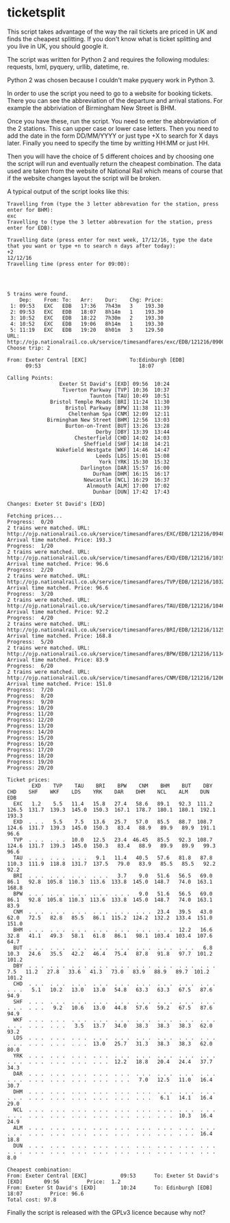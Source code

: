 # ticketsplit

This script takes advantage of the way the rail tickets are priced in UK and finds the cheapest splitting. If you don't know what is ticket splitting and you live in UK, you should google it.

The script was written for Python 2 and requires the following modules: requests, lxml, pyquery, urllib, datetime, re.

Python 2 was chosen because I couldn't make pyquery work in Python 3.

In order to use the script you need to go to a website for booking tickets. There you can see the abbreviation of the departure and arrival stations. For example the abbriviation of Birmingham New Street is BHM.

Once you have these, run the script. You need to enter the abbreviation of the 2 stations. This can upper case or lower case letters. Then you need to add the date in the form DD/MM/YYYY or just type +X to search for X days later. Finally you need to specify the time by writting HH:MM or just HH.

Then you will have the choice of 5 different choices and by choosing one the script will run and eventually return the cheapest combination. The data used are taken from the website of National Rail which means of course that if the website changes layout the script will be broken.


A typical output of the script looks like this:


```
Travelling from (type the 3 letter abbrevation for the station, press enter for BHM): 
exc
Travelling to (type the 3 letter abbrevation for the station, press enter for EDB): 

Travelling date (press enter for next week, 17/12/16, type the date that you want or type +n to search n days after today):
+2
12/12/16
Travelling time (press enter for 09:00): 




5 trains were found.                                                                                                                                                         
    Dep:    From: To:   Arr:    Dur:    Chg: Price:                                                                                                                          
 1: 09:53   EXC   EDB   17:36   7h43m   3    193.30
 2: 09:53   EXC   EDB   18:07   8h14m   1    193.30
 3: 10:52   EXC   EDB   18:22   7h30m   2    193.30
 4: 10:52   EXC   EDB   19:06   8h14m   1    193.30
 5: 11:19   EXC   EDB   19:20   8h01m   3    129.50
URL: http://ojp.nationalrail.co.uk/service/timesandfares/exc/EDB/121216/0900/dep
Choose trip: 2

From: Exeter Central [EXC]              To:Edinburgh [EDB]               
      09:53                                18:07                         

Calling Points:
                 Exeter St David's [EXD] 09:56  10:24
                  Tiverton Parkway [TVP] 10:36  10:37
                           Taunton [TAU] 10:49  10:51
              Bristol Temple Meads [BRI] 11:24  11:30
                   Bristol Parkway [BPW] 11:38  11:39
                    Cheltenham Spa [CNM] 12:09  12:11
             Birmingham New Street [BHM] 12:56  13:03
                   Burton-on-Trent [BUT] 13:26  13:28
                             Derby [DBY] 13:39  13:44
                      Chesterfield [CHD] 14:02  14:03
                         Sheffield [SHF] 14:18  14:21
                Wakefield Westgate [WKF] 14:46  14:47
                             Leeds [LDS] 15:01  15:08
                              York [YRK] 15:30  15:32
                        Darlington [DAR] 15:57  16:00
                            Durham [DHM] 16:15  16:17
                         Newcastle [NCL] 16:29  16:37
                          Alnmouth [ALM] 17:00  17:02
                            Dunbar [DUN] 17:42  17:43

Changes: Exeter St David's [EXD]

Fetching prices...
Progress:  0/20
2 trains were matched. URL: http://ojp.nationalrail.co.uk/service/timesandfares/EXC/EDB/121216/0948/dep
Arrival time matched. Price: 193.3
Progress:  1/20
2 trains were matched. URL: http://ojp.nationalrail.co.uk/service/timesandfares/EXD/EDB/121216/1019/dep
Arrival time matched. Price: 96.6
Progress:  2/20
2 trains were matched. URL: http://ojp.nationalrail.co.uk/service/timesandfares/TVP/EDB/121216/1032/dep
Arrival time matched. Price: 96.6
Progress:  3/20
2 trains were matched. URL: http://ojp.nationalrail.co.uk/service/timesandfares/TAU/EDB/121216/1046/dep
Arrival time matched. Price: 92.2
Progress:  4/20
2 trains were matched. URL: http://ojp.nationalrail.co.uk/service/timesandfares/BRI/EDB/121216/1125/dep
Arrival time matched. Price: 168.8
Progress:  5/20
2 trains were matched. URL: http://ojp.nationalrail.co.uk/service/timesandfares/BPW/EDB/121216/1134/dep
Arrival time matched. Price: 83.9
Progress:  6/20
2 trains were matched. URL: http://ojp.nationalrail.co.uk/service/timesandfares/CNM/EDB/121216/1206/dep
Arrival time matched. Price: 151.0
Progress:  7/20
Progress:  8/20
Progress:  9/20
Progress: 10/20
Progress: 11/20
Progress: 12/20
Progress: 13/20
Progress: 14/20
Progress: 15/20
Progress: 16/20
Progress: 17/20
Progress: 18/20
Progress: 19/20
Progress: 20/20

Ticket prices:
        EXD    TVP    TAU    BRI    BPW    CNM    BHM    BUT    DBY    CHD    SHF    WKF    LDS    YRK    DAR    DHM    NCL    ALM    DUN    EDB  
  EXC   1.2    5.5   11.4   15.8   27.4   58.6   89.1   92.3  111.2  126.5  131.7  139.3  145.0  150.3  167.1  178.7  180.1  180.1  192.1  193.3  
  EXD  . . .   5.5    7.5   13.6   25.7   57.0   85.5   88.7  108.7  124.6  131.7  139.3  145.0  150.3   83.4   88.9   89.9   89.9  191.1   96.6  
  TVP  . . .  . . .  10.0   12.5   23.4  46.45   85.5   92.3  108.7  124.6  131.7  139.3  145.0  150.3   83.4   88.9   89.9   89.9   99.3   96.6  
  TAU  . . .  . . .  . . .   9.1   11.4   40.5   57.6   81.8   87.8  110.3  111.9  118.8  131.7  137.5   79.0   83.9   85.5   85.5   92.2   92.2  
  BRI  . . .  . . .  . . .  . . .   3.7    9.0   51.6   56.5   69.0   86.1   92.8  105.8  110.3  113.6  133.8  145.0  148.7   74.0  163.1  168.8  
  BPW  . . .  . . .  . . .  . . .  . . .   9.0   51.6   56.5   69.0   86.1   92.8  105.8  110.3  113.6  133.8  145.0  148.7   74.0  163.1   83.9  
  CNM  . . .  . . .  . . .  . . .  . . .  . . .  23.4   39.5   43.0   62.0   72.5   82.8   85.5   86.1  115.2  124.2  132.2  133.4  151.0  151.0  
  BHM  . . .  . . .  . . .  . . .  . . .  . . .  . . .  12.2   16.6   32.8   41.1   49.3   58.1   61.8   86.1   98.1  103.4  103.4  107.6   64.7  
  BUT  . . .  . . .  . . .  . . .  . . .  . . .  . . .  . . .   6.8   10.3   24.6   35.5   42.2   46.4   75.4   87.8   91.8   97.7  101.2  101.2  
  DBY  . . .  . . .  . . .  . . .  . . .  . . .  . . .  . . .  . . .   7.5   11.2   27.8   33.6   41.3   73.0   83.9   88.9   89.7  101.2  101.2  
  CHD  . . .  . . .  . . .  . . .  . . .  . . .  . . .  . . .  . . .  . . .   5.1   10.2   13.0   13.0   54.8   63.3   63.3   67.5   87.6   94.9  
  SHF  . . .  . . .  . . .  . . .  . . .  . . .  . . .  . . .  . . .  . . .  . . .   9.2   10.6   13.0   44.8   57.6   59.2   67.5   87.6   94.9  
  WKF  . . .  . . .  . . .  . . .  . . .  . . .  . . .  . . .  . . .  . . .  . . .  . . .   3.5   13.7   34.0   38.3   38.3   38.3   62.0   93.2  
  LDS  . . .  . . .  . . .  . . .  . . .  . . .  . . .  . . .  . . .  . . .  . . .  . . .  . . .  13.0   25.7   31.3   38.3   38.3   62.0   80.0  
  YRK  . . .  . . .  . . .  . . .  . . .  . . .  . . .  . . .  . . .  . . .  . . .  . . .  . . .  . . .  12.2   18.8   20.4   24.4   37.7   34.3  
  DAR  . . .  . . .  . . .  . . .  . . .  . . .  . . .  . . .  . . .  . . .  . . .  . . .  . . .  . . .  . . .   7.0   12.5   11.0   16.4   30.7  
  DHM  . . .  . . .  . . .  . . .  . . .  . . .  . . .  . . .  . . .  . . .  . . .  . . .  . . .  . . .  . . .  . . .   6.1   14.1   16.4   29.0  
  NCL  . . .  . . .  . . .  . . .  . . .  . . .  . . .  . . .  . . .  . . .  . . .  . . .  . . .  . . .  . . .  . . .  . . .  10.3   16.4   24.9  
  ALM  . . .  . . .  . . .  . . .  . . .  . . .  . . .  . . .  . . .  . . .  . . .  . . .  . . .  . . .  . . .  . . .  . . .  . . .  16.4   18.8  
  DUN  . . .  . . .  . . .  . . .  . . .  . . .  . . .  . . .  . . .  . . .  . . .  . . .  . . .  . . .  . . .  . . .  . . .  . . .  . . .   8.0  

Cheapest combination:
From: Exeter Central [EXC]           09:53      To: Exeter St David's [EXD]       09:56         Price:  1.2
From: Exeter St David's [EXD]        10:24      To: Edinburgh [EDB]               18:07         Price: 96.6
Total cost: 97.8
```


Finally the script is released with the GPLv3 licence because why not?
